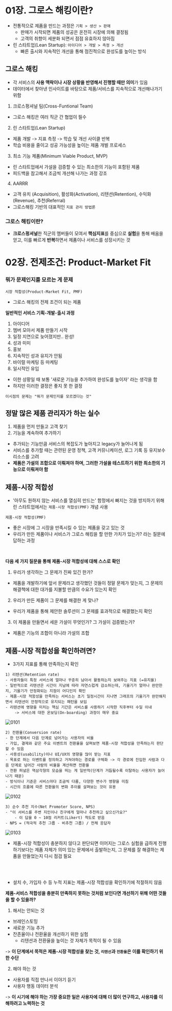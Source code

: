 # 01장. 그로스 해킹이란?

- 전통적으로 제품을 만드는 과정은 `기획 > 생산 > 판매`
    - 판매가 시작되면 제품의 성공은 온전히 시장에 의해 결정됨
    - 고객의 취향이 세분화 되면서 점점 유효하지 않아짐
- 린 스타트업(Lean Startup): `아이디어 > 개발 > 측정 > 개선`
    - 빠른 출시와 지속적인 개선을 통해 점진적으로 완성도를 높이는 방식

## 그로스 해킹
- 각 서비스의 **사용 맥락이나 시장 상황을 반영해서 진행할 때만 의미**가 있음
- 데이터에서 찾아낸 인사이트를 바탕으로 제품/서비스를 지속적으로 개선해나가기 위함

1. 크로스펑셔널 팀(Cross-Funtional Team)
- 그로스 해킹은 여러 직군 간 협업이 필수

2. 린 스타트업(Lean Startup)
- 제품 개발 -> 지표 측정 -> 학습 및 개선 사이클 반복
- 학습 비용을 줄이고 성공 가능성을 높이는 제품 개벌 프로세스

3. 최소 기능 제품(Minimum Viable Product, MVP)
- 린 스타트업에서 가설을 검증할 수 있는 최소한의 기능이 포함된 제품
- 피드백을 참고해서 조금씩 개선해 나가는 과정 강조

4. AARRR
- 고객 유치 (Acquisition), 활성화(Activation), 리텐션(Retention), 수익화(Revenue), 추천(Referral)
- 그로스해킹 기반의 대표적인 `지표 관리 방법론`

### 그로스 해킹이란?

- **크로스펑셔널**한 직군의 멤버들이 모여서 **핵심지표**를 중심으로 **실험**을 통해 배움을 얻고, 이를 빠르게 **반복**하면서 제품이나 서비스를 성장시키는 것

# 02장. 전제조건: Product-Market Fit

### 뭐가 문제인지를 모르는 게 문제 
`시장 적합성(Product-Market Fit, PMF)`
- 그로스 해킹의 전제 조건이 되는 제품

**일반적인 서비스 기획-개발-출시 과정**
1. 아이디어
2. 멤버 모아서 제품 만들기 시작
3. 일정 지연으로 늦어졌지만.. 완성!
4. 성과 미미
5. 홍보
6. 지속적인 성과 유지가 안됨
7. 바이럴 마케팅 등 마케팅
8. 일시적인 유입
- 이한 상황일 때 보통 '새로운 기능을 추가하여 완성도를 높이자' 라는 생각을 함
- 하지만 이러한 결정은 좋지 못 한 결정

```
이시점의 문제는 "뭐가 문제인지를 모르겠다는 것"
```

## 정말 많은 제품 관리자가 하는 실수
1. 제품을 먼저 만들고 고객 찾기
2. 기능을 계속하여 추가하기
- 추가되는 기능만큼 서비스의 복잡도가 높아지고 legacy가 늘어나게 됨
- 서비스를 추가할 때는 관련된 운영 정책, 고객 커뮤니케이션, 로그 기록 등 유지보수 리소스를 고려
- **제품은 가설의 조합으로 이뤄져야 하며, 그러한 가설을 테스트하기 위한 최소한의 기능으로 이뤄져야 함**


## 제품-시장 적합성
- '아무도 원하지 않는 서비스를 열심히 만드는' 함정에서 빠지는 것을 방지하기 위해 린 스타트업에서는 `제품-시장 적합성(PMF)` 개념 사용

`제품-시장 적합성(PMF)`
- 좋은 시장에 그 시장을 만족시킬 수 있는 제품을 갖고 있는 것
- 우리가 만든 제품이나 서비스가 그로스 해킹을 할 만한 가치가 있는가? 라는 질문에 답하는 과정

<br>

**다음 세 가지 질문을 통해 제품-시장 적합성에 대해 스스로 확인**

1. 우리가 생각하는 그 문제가 진짜 있긴 한가?
- 제품을 개발하기에 앞서 문제라고 생각했던 것들이 정말 문제가 맞는지, 그 문제의 해결책에 대한 대가를 지불할 만큼의 수요가 있는지 확인

2. 우리가 만든 제품이 그 문제를 해결한 게 맞나?
- 우리가 제품을 통해 제안한 솔루션이 그 문제를 효과적으로 해결했는지 확인

3. 이 제품을 만들면서 세운 가설이 무엇인가? 그 가설이 검증됐는가?
- 제품은 기능의 조합이 아니라 가설의 조합

## 제품-시장 적합성을 확인하려면?
- 3가지 지표를 통해 만족하는지 확인
```
1) 리텐션(Retention rate)
- 사용자들이 특정 서비스에 얼마나 꾸준히 남아서 활동하는지 보여주는 지표 (=유지율)
- 일반적으로 리텐션은 시간이 지남에 따라 자연스럽게 감소하는데, 기울기가 얼마나 완만한지, 기울기가 안정화되는 지점이 어디인지 확인
- 제품-시장 적함성을 만족하는 서비스는 초기 일정시간이 지나면 그래프의 기울기가 완만해지면서 리텐션이 안정적으로 유지되는 패턴을 보임
- 리텐션에 영향을 미치는 핵심 기간은 서비스를 사용하기 시작한 직후부터 수일 이내
    -> 서비스에 대한 온보딩(On-boarding) 과정이 매우 중요
```
![0101](/gh_image/0101.png)

```
2) 전환율(Conversion rate)
- 한 단계에서 다음 단계로 넘어가는 사용자의 비율
- 가입, 결제와 같은 주요 이벤트의 전환율을 살펴보면 제품-시장 적합성을 만족하는지 판단할 수 있음
- 사용성(usability)이나 UI/UX의 영향을 많이 받는 지표
- 목표로 하는 이벤트를 정의하고 거쳐야하는 경로를 구체화 -> 각 경로에 진입한 사람과 다음 단계로 넘어간 사람의 비율을 계산하면 전환율
- 전환 퍼널은 역삼각형의 모습을 띄는 게 일반적(단계가 거듭될수록 이탈하는 사용자가 늘어나기 때문)
- 방식이나 기준은 서비스마다 조금씩 다름, 다양한 변수가 영향을 미침
- 시간의 흐름에 따른 전환율의 변화 추이를 살펴보는 것이 유용
```
![0102](/gh_image/0102.png)

```
3) 순수 추천 지수(Net Promoter Score, NPS)
- "이 서비스를 주변 지인이나 친구에게 얼마나 추천하고 싶으신가요?"
    - 이 답을 0 ~ 10점 리커트(Likert) 척도로 받음
- NPS = (적극적 추천 그룹 - 비추천 그룹) / 전체 응답자
```
![0103](/gh_image/0103.png)
- 제품-시장 적합성이 충분하지 않다고 판단되면 이어지는 그로스 실험을 급하게 진행하기보다는 제품 자체가 의미 있는 문제에서 출발하는지, 그 문제를 잘 해결하는 제품을 만들었는지 다시 점검 필요

<br>
<br>

- 설치 수, 가입자 수 등 누적 지표는 제품-시장 적합성을 확인하기에 적절하지 않음

**제품-서비스 적합성을 충분히 만족하지 못하는 것처럼 보인다면 개선하기 위해 어떤 것들을 할 수 있을까?**
1. 해서는 안되는 것
- 브레인스토밍
- 새로운 기능 추가
- 잔존율이나 전환율을 개선하기 위한 실험
    - 리텐션과 전환율을 높이는 것 자체가 목적이 될 수 있음

-> **이 단계에서 목적은 제품-시장 적합성을 찾는 것, `리텐선`과 `전환율`은 이를 확인하기 위한 수단**

2. 해야 하는 것
- 사용자를 직접 만나서 이야기 듣기
- 사용자 행동 데이터 분석

-> **이 시기에 해야 하는 가장 중요한 일은 사용자에 대해 더 많이 연구하고, 사용자를 이해하려고 노력하는 것**
